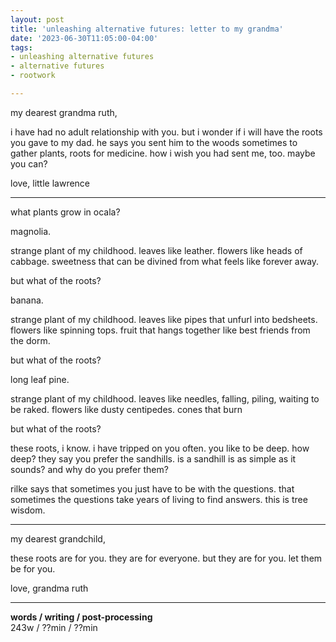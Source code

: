 ```yaml
---
layout: post
title: 'unleashing alternative futures: letter to my grandma'
date: '2023-06-30T11:05:00-04:00'
tags:
- unleashing alternative futures
- alternative futures
- rootwork

--- 
```


my dearest grandma ruth, 

i have had no adult relationship with you. but i wonder if i will have the roots you gave to my dad. he says you sent him to the woods sometimes to gather plants, roots for medicine. how i wish you had sent me, too. maybe you can? 

love, 
little lawrence

---

what plants grow in ocala?

magnolia. 

strange plant of my childhood. leaves like leather. flowers like heads of cabbage. sweetness that can be divined from what feels like forever away. 

but what of the roots?

banana. 

strange plant of my childhood. leaves like pipes that unfurl into bedsheets. flowers like spinning tops. fruit that hangs together like best friends from the dorm. 

but what of the roots? 

long leaf pine. 

strange plant of my childhood. leaves like needles, falling, piling, waiting to be raked. flowers like dusty centipedes. cones that burn

but what of the roots? 

these roots, i know. i have tripped on you often. you like to be deep. how deep? they say you prefer the sandhills. is a sandhill is as simple as it sounds? and why do you prefer them? 

rilke says that sometimes you just have to be with the questions. that sometimes the questions take years of living to find answers. this is tree wisdom. 

---

my dearest grandchild, 

these roots are for you. they are for everyone. but they are for you. let them be for you. 

love, 
grandma ruth


---


<!-- hyperlink bank -->


<!-- &#042; = asterisk -->
<!-- &#039; = single quote '-->

**words / writing / post-processing**  
243w / ??min / ??min
